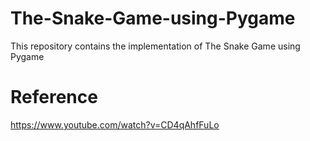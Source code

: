 # The-Snake-Game-using-Pygame
This repository contains the implementation of The Snake Game using Pygame


# Reference

https://www.youtube.com/watch?v=CD4qAhfFuLo
